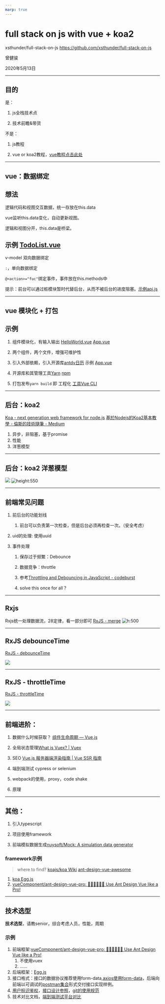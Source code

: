 ```yaml
---
marp: true
---
```


# full stack on js with vue + koa2

xsthunder/full-stack-on-js
https://github.com/xsthunder/full-stack-on-js

曾健骏

2020年5月13日

---

目的
--------

是：
1. js全栈技术点

2. 技术前瞻&带货

不是：

1. js教程

2. vue or koa2教程，[vue教程点击此处](./vue-starter-pack.md)

---

vue：数据绑定
-------

## 想法

逻辑代码和视图交互数据，统一存放在this.data

vue监听this.data变化，自动更新视图。

逻辑和视图分开，this.data是桥梁。

## 示例 [TodoList.vue](https://github.com/xsthunder/full-stack-on-js/blob/master/src/components/TodoList.vue)

v-model 双向数据绑定

`:`，单向数据绑定

`@<action>="fuc"`绑定事件，事件放在this.methods中

提示：前台可以通过桩模块暂时代替后台，从而不被后台的进度阻塞。[示例api.js](https://github.com/xsthunder/full-stack-on-js/blob/master/src/components/api.js)

---

vue 模块化 + 打包
-------

## 示例

1. 组件模块化，有输入输出 [HelloWorld.vue](https://github.com/xsthunder/full-stack-on-js/blob/master/src/components/HelloWorld.vue#L35) [App.vue](https://github.com/xsthunder/full-stack-on-js/blob/master/src/App.vue)

1. 两个组件，两个文件，增强可维护性

2. 引入外部依赖，引入开源库[antdv日历](https://www.antdv.com/components/calendar-cn/) 示例 [App.vue](https://github.com/xsthunder/full-stack-on-js/blob/master/src/App.vue)

3. 开源库和其管理工具[Yarn](https://yarnpkg.com/)   [npm](https://www.npmjs.com/)

4. 打包发布`yarn build` 即 工程化 [工具Vue CLI](https://cli.vuejs.org/guide/)

---

后台：koa2
-------
[Koa - next generation web framework for node.js](https://koajs.com/)
[基於Nodejs的Koa2基本教學 - 倫斯的技術隨筆 - Medium](https://medium.com/@rorast.power.game/%E5%9F%BA%E6%96%BCnodejs%E7%9A%84koa2%E5%9F%BA%E6%9C%AC%E6%95%99%E5%AD%B8-67d1ce0bb59a)
1. 异步，非阻塞，基于promise
2. 性能
3. 洋葱模型


---

后台：koa2 洋葱模型
-------

![](2020-05-13-13-42-25.png) ![height:550](2020-05-13-13-44-05.png)

-----

前端常见问题
------
1. 前后台的功能划线
    1. 前台可以负责第一次检查，但是后台必须再检查一次。（安全考虑）

1. uid的处理: 使用uuid
1. 事件处理
    1. 保存过于频繁：Debounce

    1. 数据竞争：throttle
    1. 参考[Throttling and Debouncing in JavaScript - codeburst](https://codeburst.io/throttling-and-debouncing-in-javascript-b01cad5c8edf)
    1. solve this once for all？

---


Rxjs
------
Rxjs统一处理数据流，28定律，看一部分即可
[RxJS - merge](https://rxjs-dev.firebaseapp.com/api/index/function/merge)
![h:500](rxjs-merge.png)

---

RxJS debounceTime
------
[RxJS - debounceTime](https://rxjs-dev.firebaseapp.com/api/operators/debounceTime)

![](rxjs-debounce-time.png)


---

RxJS - throttleTime
-------
[RxJS - throttleTime](https://rxjs-dev.firebaseapp.com/api/operators/throttleTime)

![](rxjs-throttle-time.png)


---

前端进阶：
------
1. 数据什么时候获取？ [组件生命周期 — Vue.js](https://cn.vuejs.org/v2/guide/instance.html#%E7%94%9F%E5%91%BD%E5%91%A8%E6%9C%9F%E5%9B%BE%E7%A4%BA)
1. 全局状态管理[What is Vuex? | Vuex](https://vuex.vuejs.org/)
1. SEO [Vue.js 服务器端渲染指南 | Vue SSR 指南](https://ssr.vuejs.org/zh/)
1. 端到端测试 cypress or selenium

1. webpack的使用，proxy，code shake

1. 原理

---

其他：
-------
1. 引入typescript

1. 项目使用framework
1. 前端模拟数据生成[nuysoft/Mock: A simulation data generator](https://github.com/nuysoft/Mock)

### framework示例

> where to find? [koajs/koa Wiki](https://github.k/koajs/koa/wiki#frameworks)  [ant-design-vue-awesome](https://github.com/vueComponent/ant-design-vue-awesome)

1. [koa Egg.js](https://eggjs.org/zh-cn/intro/index.html)
1. [vueComponent/ant-design-vue-pro: 👨🏻‍💻👩🏻‍💻 Use Ant Design Vue like a Pro!](https://github.com/vueComponent/ant-design-vue-pro)

---

技术选型
------
**技术选型**，请教senior，综合考虑人员，性能，周期

### 示例
1. 前端框架:[vueComponent/ant-design-vue-pro: 👨🏻‍💻👩🏻‍💻 Use Ant Design Vue like a Pro!](https://github.com/vueComponent/ant-design-vue-pro)
    1. 不使用vuex
    2. ……
1. 后端框架：[Egg.js](https://eggjs.org/zh-cn/intro/index.html)
1. 接口格式：接口的数据协议推荐使用form-data,[axios使用form-data](https://github.com/xsthunder/javascript-typescript-snippet/blob/master/postFormData.js)，后端向前端以可调试的[postman集合](https://github.com/xsthunder/full-stack-on-js)形式交付接口实现样例。
1. [用户标识鉴权](https://developer.github.com/v3/#authentication)，[接口设计参照](https://developer.github.com/v3/)，[git的使用规范](./git使用规范-branch命名规范.md)
1. 技术对比文档，[端到端测试平台对比](./前端测试cypress-vs-Nightwatch.md)

